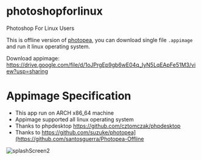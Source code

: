 # photoshopforlinux
Photoshop For Linux Users

This is offline version of [photopea](https://www.photopea.com/), you can download single file `.appimage` and run it linux operating system. 

Download appimage: https://drive.google.com/file/d/1oJPrgEp9gb6wE04q_IyN5LqEApFe51M3/view?usp=sharing

# Appimage Specification
- This app run on ARCH x86_64 machine
- Appimage supported all linux operating system
- Thanks to phpdesktop https://github.com/cztomczak/phpdesktop
- Thanks to https://github.com/suzuke/photopea](https://github.com/santosguerra/Photopea-Offline



![splashScreen2](https://github.com/needyamin/photoshopforlinux/assets/16277392/5d2be690-80ad-4e2b-a4fe-840cf0c331d5)
